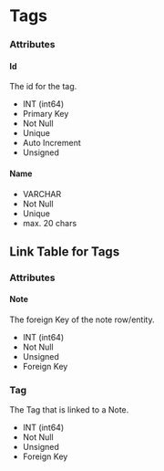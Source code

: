# Tags

### Attributes

#### Id

The id for the tag.

- INT (int64)
- Primary Key
- Not Null
- Unique
- Auto Increment
- Unsigned

#### Name

- VARCHAR
- Not Null
- Unique
- max. 20 chars

## Link Table for Tags

### Attributes

#### Note

The foreign Key of the note row/entity.

- INT (int64)
- Not Null
- Unsigned
- Foreign Key

### Tag

The Tag that is linked to a Note.

- INT (int64)
- Not Null
- Unsigned
- Foreign Key
